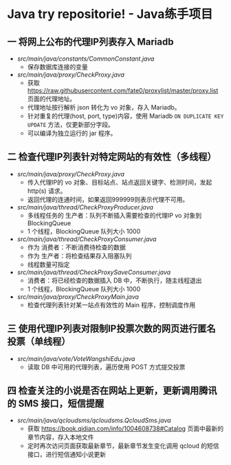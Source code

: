 #  Java try repositorie! - Java练手项目

##  一 将网上公布的代理IP列表存入 Mariadb
*  _src/main/java/constants/CommonConstant.java_
    *  保存数据库连接的变量
*  _src/main/java/proxy/CheckProxy.java_
    *  获取 https://raw.githubusercontent.com/fate0/proxylist/master/proxy.list 页面的代理地址。
    *  代理地址按行解析 json 转化为 vo 对象，存入 Mariadb。
    *  针对重复的代理(host, port, type)内容，使用 Mariadb `ON DUPLICATE KEY UPDATE` 方法，仅更新部分字段。
    *  可以编译为独立运行的 jar 程序。


##  二 检查代理IP列表针对特定网站的有效性（多线程）
*  _src/main/java/proxy/CheckProxy.java_
    *  传入代理IP的 vo 对象、目标站点、站点返回关键字、检测时间，发起 http(s) 请求。
    *  返回代理的连通时间，如果返回999999则表示代理不可用。
*  _src/main/java/thread/CheckProxyProducer.java_
    *  多线程任务的 生产者：队列不断插入需要检查的代理IP vo 对象到 BlockingQueue
    *  1 个线程，BlockingQueue 队列大小 1000
*  _src/main/java/thread/CheckProxyConsumer.java_
    *  作为 消费者：不断消费待检查的数据
    *  作为 生产者：将检查结果存入阻塞队列
    *  线程数量可指定
*  _src/main/java/thread/CheckProxySaveConsumer.java_
    *  消费者：将已经检查的数据插入 DB 中，不断执行，随主线程退出
    *  1 个线程，BlockingQueue 队列大小 1000
*  _src/main/java/proxy/CheckProxyMain.java_
    *  检查代理列表针对某一站点有效性的 Main 程序，控制调度作用


##  三 使用代理IP列表对限制IP投票次数的网页进行匿名投票（单线程）
*  _src/main/java/vote/VoteWangshiEdu.java_
    *  读取 DB 中可用的代理列表，遍历使用 POST 方式提交投票


##  四 检查关注的小说是否在网站上更新，更新调用腾讯的 SMS 接口，短信提醒
*  _src/main/java/qcloudsms/qcloudsms.QcloudSms.java_
    *  获取 https://book.qidian.com/info/1004608738#Catalog 页面中最新的章节内容，存入本地文件
    *  定时再次访问页面获取最新章节，最新章节发生变化调用 qcloud 的短信接口，进行短信通知小说更新


